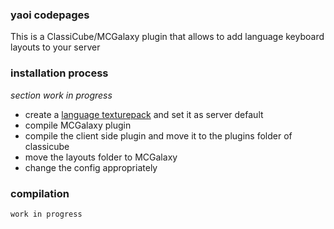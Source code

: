 ### yaoi codepages
This is a ClassiCube/MCGalaxy plugin that allows to add language keyboard layouts to your server

### installation process
*section work in progress*
- create a [language texturepack](../Client/example/crush.zip) and set it as server default
- compile MCGalaxy plugin 
- compile the client side plugin and move it to the plugins folder of classicube
- move the layouts folder to MCGalaxy
- change the config appropriately

### compilation
`work in progress`
